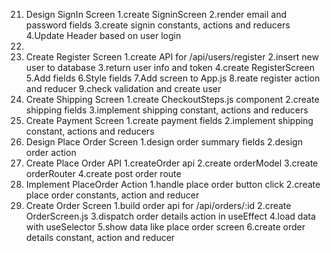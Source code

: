 21. Design SignIn Screen
    1.create SigninScreen
    2.render email and password fields
    3.create signin constants, actions and reducers
    4.Update Header based on user login
22.
23. Create Register Screen
    1.create API for /api/users/register
    2.insert new user to database
    3.return user info and token
    4.create RegisterScreen
    5.Add fields
    6.Style fields
    7.Add screen to App.js
    8.reate register action and reducer
    9.check validation and create user
24. Create Shipping Screen
    1.create CheckoutSteps.js component
    2.create shipping fields
    3.implement shipping constant, actions and reducers
25. Create Payment Screen
    1.create payment fields
    2.implement shipping constant, actions and reducers
26. Design Place Order Screen
    1.design order summary fields
    2.design order action
27. Create Place Order API
    1.createOrder api
    2.create orderModel
    3.create orderRouter
    4.create post order route
28. Implement PlaceOrder Action
    1.handle place order button click
    2.create place order constants, action and reducer
29. Create Order Screen
    1.build order api for /api/orders/:id
    2.create OrderScreen.js
    3.dispatch order details action in useEffect
    4.load data with useSelector
    5.show data like place order screen
    6.create order details constant, action and reducer
